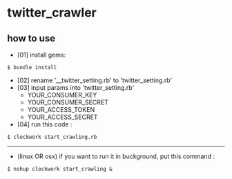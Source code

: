 # twitter_crawler

## how to use

- [01] install gems:

```
$ bundle install
```

- [02] rename '__twitter_setting.rb' to 'twitter_setting.rb'
- [03] input params into 'twitter_setting.rb'
	- YOUR_CONSUMER_KEY
  	- YOUR_CONSUMER_SECRET
  	- YOUR_ACCESS_TOKEN
  	- YOUR_ACCESS_SECRET 
- [04] run this code :

```
$ clockwork start_crawling.rb
```

---

* (linux OR osx) if you want to run it in buckground, put this command  :

```
$ nohup clockwork start_crawling &
```
